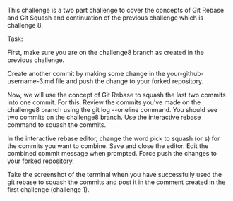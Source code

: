 This challenge is a two part challenge to cover the concepts of Git Rebase and Git Squash and continuation of the previous challenge which is challenge 8.

Task:

First, make sure you are on the challenge8 branch as created in the previous challenge.

Create another commit by making some change in the your-github-username-3.md file and push the change to your forked repository.

Now, we will use the concept of Git Rebase to squash the last two commits into one commit. For this. Review the commits you've made on the challenge8 branch using the git log --oneline command. You should see two commits on the challenge8 branch. Use the interactive rebase command to squash the commits.

In the interactive rebase editor, change the word pick to squash (or s) for the commits you want to combine. Save and close the editor. Edit the combined commit message when prompted. Force push the changes to your forked repository.

Take the screenshot of the terminal when you have successfully used the git rebase to squash the commits and post it in the comment created in the first challenge (challenge 1).